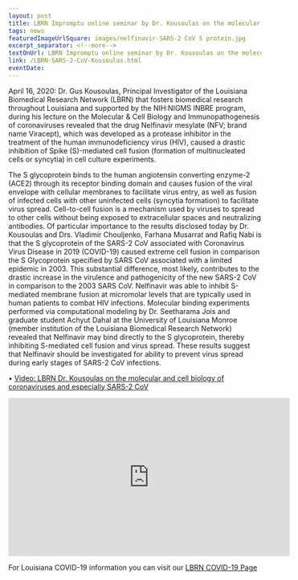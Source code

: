 ```yaml
--- 
layout: post
title: LBRN Impromptu online seminar by Dr. Kousoulas on the molecular and cell biology of coronaviruses and especially SARS-2 CoV
tags: news
featuredImageUrlSquare: images/nelfinavir-SARS-2 CoV S protein.jpg
excerpt_separator: <!--more-->
textOnUrl: LBRN Impromptu online seminar by Dr. Kousoulas on the molecular and cell biology of coronaviruses and especially SARS-2 CoV
link: /LBRN-SARS-2-CoV-Kousoulas.html
eventDate: 
--- 
```


April 16, 2020: Dr. Gus Kousoulas, Principal Investigator of the Louisiana Biomedical Research Network (LBRN) that fosters biomedical research throughout Louisiana and supported by the NIH:NIGMS INBRE program, during his lecture on the Molecular & Cell Biology and Immunopathogenesis of coronaviruses revealed that the drug Nelfinavir mesylate (NFV; brand name Viracept), which was developed as a protease inhibitor in the treatment of the human immunodeficiency virus (HIV), caused a drastic inhibition of Spike (S)-mediated cell fusion (formation of multinucleated cells or syncytia) in cell culture experiments. <!--more-->

The S glycoprotein binds to the human angiotensin converting enzyme-2 (ACE2) through its receptor binding domain and causes fusion of the viral envelope with cellular membranes to facilitate virus entry, as well as fusion of infected cells with other uninfected cells (syncytia formation) to facilitate virus spread. Cell-to-cell fusion is a mechanism used by viruses to spread to other cells without being exposed to extracellular spaces and neutralizing antibodies. Of particular importance to the results disclosed today by Dr. Kousoulas and Drs. Vladimir Chouljenko, Farhana Musarrat and Rafiq Nabi is that the S glycoprotein of the SARS-2 CoV associated with Coronavirus Virus Disease in 2019 (COVID-19) caused extreme cell fusion in comparison the S Glycoprotein specified by SARS CoV associated with a limited epidemic in 2003. This substantial difference, most likely, contributes to the drastic increase in the virulence and pathogenicity of the new SARS-2 CoV in comparison to the 2003 SARS CoV. Nelfinavir was able to inhibit S-mediated membrane fusion at micromolar levels that are typically used in human patients to combat HIV infections. Molecular binding experiments performed via computational modeling by Dr. Seetharama Jois and graduate student Achyut Dahal at the University of Louisiana Monroe (member institution of the Louisiana Biomedical Research Network) revealed that Nelfinavir may bind directly to the S glycoprotein, thereby inhibiting S-mediated cell fusion and virus spread. These results suggest that Nelfinavir should be investigated for ability to prevent virus spread during early stages of SARS-2 CoV infections.

  •  [Video: LBRN Dr. Kousoulas on the molecular and cell biology of coronaviruses and especially SARS-2 CoV](https://youtu.be/hcLnkRyMCGk)
  
<center><iframe width="560" height="315" src="https://www.youtube.com/embed/hcLnkRyMCGk" frameborder="0" allow="accelerometer; autoplay; encrypted-media; gyroscope; picture-in-picture" allowfullscreen></iframe></center>

For Louisiana COVID-19 information you can visit our [LBRN COVID-19 Page](/LBRN-COVID-19.html)